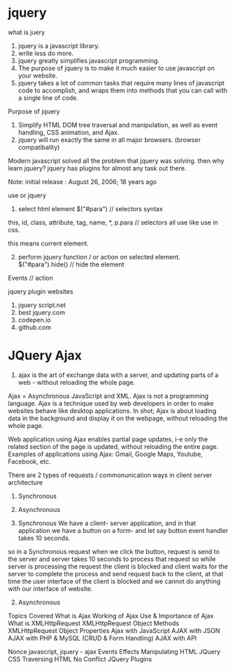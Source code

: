 # jquery

what is juery

1. jquery is a javascript library.
2. write less do more.
3. jquery greatly simplifies javascript programming.
4. The purpose of jquery is to make it much easier to use javascript on your website.
5. jquery takes a lot of common tasks that require many lines of javascript code to accomplish, and wraps them into methods that you can call with a single line of code.

Purpose of jquery
1. Simplify HTML DOM tree traversal and manipulation, as well as event handling, CSS animation, and Ajax.
2. jquery will run exactly the same in all major browsers. (browser compatibality)

Modern javascript solved all the problem that jquery was solving. then why learn jquery?
jquery has plugins for almost any task out there.

Note: initial release : August 26, 2006; 18 years ago

use or jquery 
1. select html element
$("#para")  // selectors syntax

this, id, class, attribute, tag, name, *, p.para  // selectors  all use like use in css.

this means current element.

2. perform jquery function / or action on selected element.
$("#para").hide()  // hide the element

Events  // action

jquery plugin websites
1. jquery script.net
2. best jquery.com
3. codepen.io
4. github.com



JQuery Ajax
================
1. ajax is the art of exchange data with a server, and updating parts of a web - without reloading the whole page.

Ajax = Asynchronous JavaScript and XML.
Ajax is not a programming language.
Ajax is a technique used by web developers in order to make websites behave like desktop applications.
In shot; Ajax is about loading data in the background and display it on the webpage, without reloading the whole page.

Web application using Ajax enables partial page updates, i-e only the related section of the page is updated, without reloading the entire page.
Examples of applications using Ajax: Gmail, Google Maps, Youtube, Facebook, etc.


There are 2 types of requests / commonunication ways in client server architecture

1. Synchronous
2. Asynchronous


1. Synchronous
We have a client- server application, and in that application we have a button on a form- and let say button event handler takes 10 seconds.

so in a Synchronous request when we click the button, request is send to the server and server takes 10 seconds to process that request so while server is processing the request the client is blocked and client waits for the server to complete the process and send request back to the client, at that time the user interface of the client is blocked and we cannot do anything with our interface of website.

2. Asynchronous



Topics Covered
What is Ajax
Working of Ajax
Use & Importance of Ajax
What is XMLHttpRequest
XMLHttpRequest Object Methods
XMLHttpRequest Object Properties
Ajax with JavaScript
AJAX with JSON
AJAX with PHP & MySQL (CRUD & Form Handling)
AJAX with API



















 Nonce 
 javascript, jquery - ajax
 Events
 Effects
 Manipulating HTML
 JQuery CSS
 Traversing HTML
 No Conflict
 JQuery Plugins